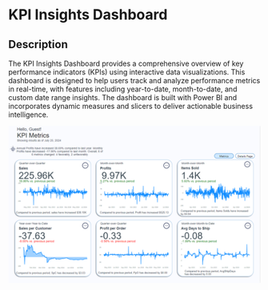 # KPI Insights Dashboard

## Description

The KPI Insights Dashboard provides a comprehensive overview of key performance indicators (KPIs) using interactive data visualizations. This dashboard is designed to help users track and analyze performance metrics in real-time, with features including year-to-date, month-to-date, and custom date range insights. The dashboard is built with Power BI and incorporates dynamic measures and slicers to deliver actionable business intelligence.

![Dashboard Screenshot](screenshot.PNG)
